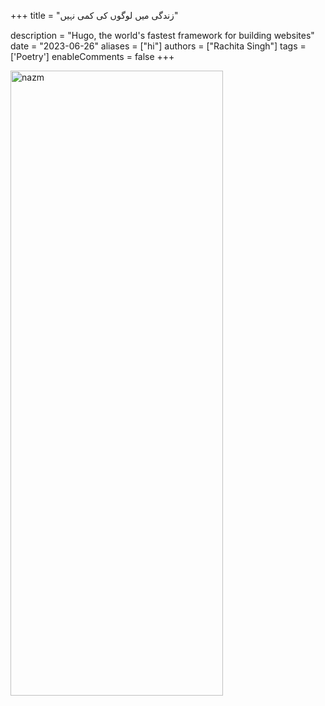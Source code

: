 +++
title = "زندگی میں لوگوں کی کمی نہیں"

description = "Hugo, the world's fastest framework for building websites"
date = "2023-06-26"
aliases = ["hi"]
authors = ["Rachita Singh"]
tags = ['Poetry']
enableComments = false
+++

<img src="nazm_rachita.jpg" alt="nazm" width="340" height="1000" title="nazm">